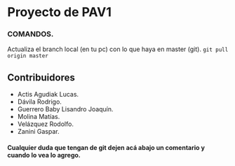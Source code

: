 # Proyecto de PAV1

### COMANDOS.
Actualiza el branch local (en tu pc) con lo que haya en master (git).
`git pull origin master`

## Contribuidores
* Actis Agudiak Lucas.
* Dávila Rodrigo.
* Guerrero Baby Lisandro Joaquín.
* Molina Matías.
* Velázquez Rodolfo.
* Zanini Gaspar.


#### Cualquier duda que tengan de git dejen acá abajo un comentario y cuando lo vea lo agrego.

